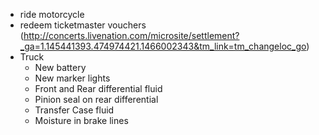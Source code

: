 - ride motorcycle
- redeem ticketmaster vouchers (http://concerts.livenation.com/microsite/settlement?_ga=1.145441393.474974421.1466002343&tm_link=tm_changeloc_go)
- Truck
  - New battery
  - New marker lights
  - Front and Rear differential fluid
  - Pinion seal on rear differential
  - Transfer Case fluid
  - Moisture in brake lines


